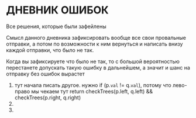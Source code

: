 # ДНЕВНИК ОШИБОК
Все решения, которые были зафейлены

Смысл данного дневника зафиксировать вообще все свои провальные отправки, а потом по возможности к ним вернуться и написать внизу каждой отправки, что было не так.

Когда вы зафиксируете что было не так, то с большой вероятностью перестанете допускать такую ошибку в дальнейшем, а значит и шанс на отправку без ошибок вырастет

1. тут начала писать другое. нужно if (p.`val` != q.`val`), потому что лево-право мы чекаем тут return checkTrees(p.left, q.left) && checkTrees(p.right, q.right)
2. 
3. 
 